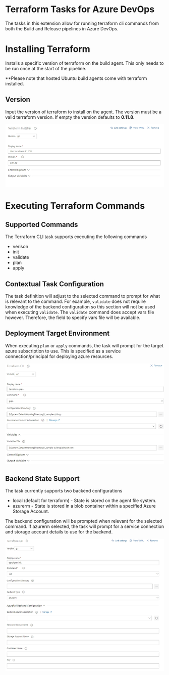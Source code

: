 # Terraform Tasks for Azure DevOps

The tasks in this extension allow for running terraform cli commands from both the Build and Release pipelines in Azure DevOps.

# Installing Terraform

Installs a specific version of terraform on the build agent. This only needs to be run once at the start of the pipeline. 

**Please note that hosted Ubuntu build agents come with terraform installed.

## Version
Input the version of terraform to install on the agent. The version must be a valid terraform version. If empty the version defaults to **0.11.8**.

![Terraform Installer Task Definition](screenshots/overview-tfinstall-task-fields.jpg)

# Executing Terraform Commands

## Supported Commands
The Terraform CLI task supports executing the following commands
- verison
- init
- validate
- plan
- apply

## Contextual Task Configuration
The task definition will adjust to the selected command to prompt for what is relevant to the command. For example, `validate` does not require knowledge of the backend configuration so this section will not be used when executing `validate`. The `validate` command does accept vars file however. Therefore, the field to specify vars file will be available.

## Deployment Target Environment
When executing `plan` or `apply` commands, the task will prompt for the target azure subscription to use. This is specified as a service connection/principal for deploying azure resources.

![Terraform Azure Environment Subscription](screenshots/overview-tfcli-azure-sub.jpg)

## Backend State Support
The task currently supports two backend configurations
- local (default for terraform) - State is stored on the agent file system.
- azurerm - State is stored in a blob container within a specified Azure Storage Account.

The backend configuration will be prompted when relevant for the selected command. If azurerm selected, the task will prompt for a service connection and storage account details to use for the backend.

![Terraform AzureRM Backend Configuration](screenshots/overview-tfcli-backend-azurerm.jpg)
